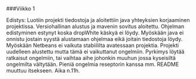 ﻿###Viikko 1
 
 
Edistys: Luotiin projekti tiedostoja ja aloitettiin java yhteyksien korjaaminen projektissa. Versiohallinan alustus ja mavenin sovitus aloitettu. Ohjelman edistyminen estynyt koska dropWhite käskyä ei löydy. Myöskään java ei onnistu jostain syystä alustamaan ohjelmaa eikä joitain tiedostoja löydy. Myöskään Netbeans ei vaikuta stabiililta avatessaan projektia. Projekti uudelleen alustettu mutta tämä ei vaikuttanut ongelmiin. Pyrkimys löytää ratkaisut ongelmiin, tai vaihtaa aihe johonkin muuhun jossa kyseisiltä ongelmilta vältytään. Pieniä ongelmia reseptorin kanssa mm. README muuttuu itsekseen.
Aika n.11h.
